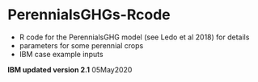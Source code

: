 # PerennialsGHGs-Rcode

* R code for the PerennialsGHG model  (see Ledo et al 2018) for details
* parameters for some perennial crops
* IBM case example inputs


**IBM updated version 2.1** 05May2020
